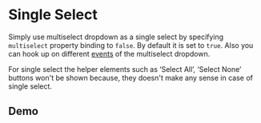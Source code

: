 # Single Select

Simply use multiselect dropdown as a single select by specifying `multiselect` property binding to `false`. By default it is set to `true`. Also you can hook up on different [events](https://ngx-lib.github.io/multiselect/guide/events) of the multiselect dropdown.

<div class="l-sub-section">
	For single select the helper elements such as ‘Select All’, ‘Select None’ buttons won't be shown because, they doesn't make any sense in case of single select.
</div>

## Demo

<ms-single-select></ms-single-select>

<code-tabs>
  <code-pane title="app/single-select.component.html" path="single-select/src/app/single-select.component.html"></code-pane>
  <code-pane title="app/single-select.component.ts" path="single-select/src/app/single-select.component.ts"></code-pane>
</code-tabs>